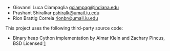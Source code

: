 * Giovanni Luca Ciampaglia <gciampag@indiana.edu>
* Prashant Shiralkar <pshiralk@umail.iu.edu>
* Rion Brattig Correia <rionbr@umail.iu.edu>

This project uses the following third-party source code:
* Binary heap Cython implementation by Almar Klein and Zachary Pincus, BSD Licensed [1]

[1]: https://mail.scipy.org/pipermail/scipy-user/2009-December/023539.html
